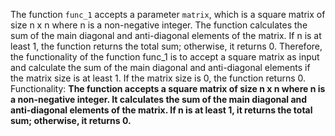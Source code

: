 The function `func_1` accepts a parameter `matrix`, which is a square matrix of size n x n where n is a non-negative integer. The function calculates the sum of the main diagonal and anti-diagonal elements of the matrix. If n is at least 1, the function returns the total sum; otherwise, it returns 0. Therefore, the functionality of the function func_1 is to accept a square matrix as input and calculate the sum of the main diagonal and anti-diagonal elements if the matrix size is at least 1. If the matrix size is 0, the function returns 0.
Functionality: **The function accepts a square matrix of size n x n where n is a non-negative integer. It calculates the sum of the main diagonal and anti-diagonal elements of the matrix. If n is at least 1, it returns the total sum; otherwise, it returns 0.**